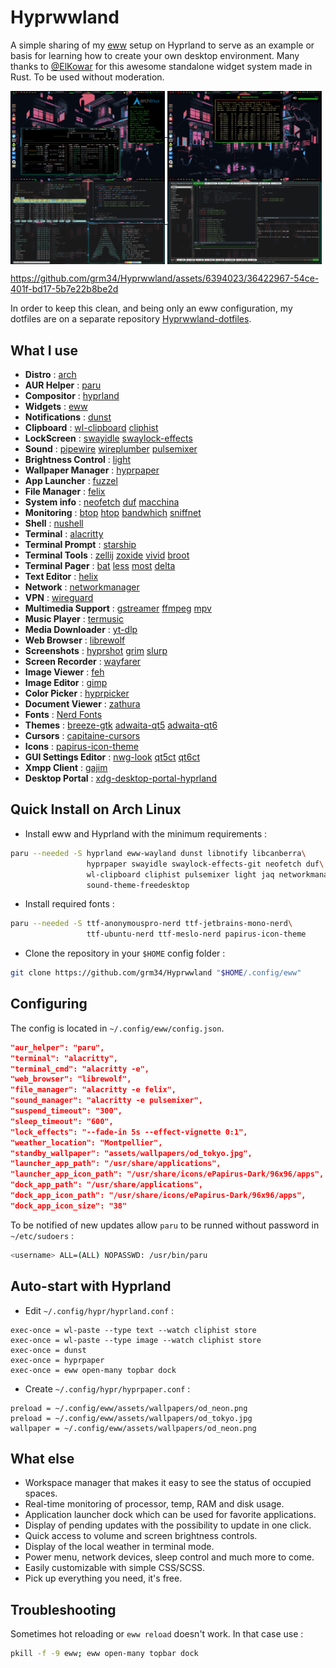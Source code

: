 # Hyprwwland

A simple sharing of my [eww](https://github.com/elkowar/eww) setup on Hyprland to serve as an example or basis for learning how to create your own desktop environment. Many thanks to [@ElKowar](https://github.com/elkowar) for this awesome standalone widget system made in Rust. To be used without moderation.

<a href="https://raw.githubusercontent.com/grm34/Hyprwwland/main/assets/screenshots/screen1.png">
  <img align="center" width="49%" src="assets/screenshots/screen1.png"/>
</a>
<a href="https://raw.githubusercontent.com/grm34/Hyprwwland/main/assets/screenshots/screen2.png">
  <img align="center" width="49%" src="assets/screenshots/screen2.png"/>
</a>
<a href="https://raw.githubusercontent.com/grm34/Hyprwwland/main/assets/screenshots/screen3.png">
  <img align="center" width="49%" src="assets/screenshots/screen3.png"/>
</a>
<a href="https://raw.githubusercontent.com/grm34/Hyprwwland/main/assets/screenshots/screen4.png">
  <img align="center" width="49%" src="assets/screenshots/screen4.png"/>
</a>

https://github.com/grm34/Hyprwwland/assets/6394023/36422967-54ce-401f-bd17-5b7e22b8be2d

In order to keep this clean, and being only an eww configuration, my dotfiles are on a separate repository [Hyprwwland-dotfiles](https://github.com/grm34/Hyprwwland-dotfiles).

## What I use

- **Distro** : [arch](https://wiki.archlinux.org)
- **AUR Helper** : [paru](https://github.com/Morganamilo/paru)
- **Compositor** : [hyprland](https://wiki.hyprland.org)
- **Widgets** : [eww](https://github.com/elkowar/eww)
- **Notifications** : [dunst](https://github.com/dunst-project/dunst)
- **Clipboard** : [wl-clipboard](https://github.com/bugaevc/wl-clipboard) [cliphist](https://github.com/sentriz/cliphist)
- **LockScreen** : [swayidle](https://github.com/swaywm/swayidle) [swaylock-effects](https://github.com/mortie/swaylock-effects)
- **Sound** : [pipewire](https://docs.pipewire.org) [wireplumber](https://gitlab.freedesktop.org/pipewire/wireplumber) [pulsemixer](https://github.com/GeorgeFilipkin/pulsemixer)
- **Brightness Control** : [light](https://haikarainen.github.io/light)
- **Wallpaper Manager** : [hyprpaper](https://github.com/hyprwm/hyprpaper)
- **App Launcher** : [fuzzel](https://codeberg.org/dnkl/fuzzel)
- **File Manager** : [felix](https://kyoheiu.dev/felix)
- **System info** :  [neofetch](https://github.com/dylanaraps/neofetch) [duf](https://github.com/muesli/duf) [macchina](https://github.com/Macchina-CLI/macchina)
- **Monitoring** : [btop](https://github.com/aristocratos/btop) [htop](https://github.com/htop-dev/htop) [bandwhich](https://github.com/imsnif/bandwhich) [sniffnet](https://github.com/GyulyVGC/sniffnet)
- **Shell** : [nushell](https://www.nushell.sh)
- **Terminal** : [alacritty](https://alacritty.org)
- **Terminal Prompt** : [starship](https://starship.rs)
- **Terminal Tools** : [zellij](https://zellij.dev) [zoxide](https://github.com/ajeetdsouza/zoxide) [vivid](https://github.com/sharkdp/vivid) [broot](https://github.com/Canop/broot)
- **Terminal Pager** : [bat](https://github.com/sharkdp/bat) [less](https://greenwoodsoftware.com/less) [most](https://www.jedsoft.org/most) [delta](https://github.com/dandavison/delta)
- **Text Editor** : [helix](https://helix-editor.com)
- **Network** : [networkmanager](https://www.networkmanager.dev)
- **VPN** : [wireguard](https://www.wireguard.com)
- **Multimedia Support** : [gstreamer](https://gitlab.freedesktop.org/gstreamer/gstreamer) [ffmpeg](https://ffmpeg.org) [mpv](https://mpv.io)
- **Music Player** : [termusic](https://github.com/tramhao/termusic)
- **Media Downloader** : [yt-dlp](https://github.com/yt-dlp/yt-dlp)
- **Web Browser** : [librewolf](https://librewolf.net)
- **Screenshots** : [hyprshot](https://github.com/Gustash/hyprshot) [grim](https://wayland.emersion.fr/grim) [slurp](https://wayland.emersion.fr/slurp)
- **Screen Recorder** : [wayfarer](https://github.com/stronnag/wayfarer)
- **Image Viewer** : [feh](https://github.com/derf/feh)
- **Image Editor** : [gimp](https://www.gimp.org)
- **Color Picker** : [hyprpicker](https://github.com/hyprwm/hyprpicker)
- **Document Viewer** : [zathura](https://git.pwmt.org/pwmt/zathura)
- **Fonts** : [Nerd Fonts](https://www.nerdfonts.com)
- **Themes** : [breeze-gtk](https://invent.kde.org/plasma/breeze-gtk) [adwaita-qt5](https://github.com/FedoraQt/adwaita-qt) [adwaita-qt6](https://github.com/FedoraQt/adwaita-qt)
- **Cursors** : [capitaine-cursors](https://github.com/keeferrourke/capitaine-cursors)
- **Icons** : [papirus-icon-theme](https://github.com/PapirusDevelopmentTeam/papirus-icon-theme)
- **GUI Settings Editor** : [nwg-look](https://github.com/nwg-piotr/nwg-look) [qt5ct](https://sourceforge.net/projects/qt5ct) [qt6ct](https://github.com/trialuser02/qt6ct)
- **Xmpp Client** : [gajim](https://gajim.org)
- **Desktop Portal** : [xdg-desktop-portal-hyprland](https://github.com/hyprwm/xdg-desktop-portal-hyprland)

## Quick Install on Arch Linux

- Install eww and Hyprland with the minimum requirements :

```bash
paru --needed -S hyprland eww-wayland dunst libnotify libcanberra\
                 hyprpaper swayidle swaylock-effects-git neofetch duf\
                 wl-clipboard cliphist pulsemixer light jaq networkmanager\
                 sound-theme-freedesktop
```

- Install required fonts :

```bash
paru --needed -S ttf-anonymouspro-nerd ttf-jetbrains-mono-nerd\
                 ttf-ubuntu-nerd ttf-meslo-nerd papirus-icon-theme
```

- Clone the repository in your `$HOME` config folder :

```bash
git clone https://github.com/grm34/Hyprwwland "$HOME/.config/eww"
```

## Configuring

The config is located in `~/.config/eww/config.json`.

```json
"aur_helper": "paru",
"terminal": "alacritty",
"terminal_cmd": "alacritty -e",
"web_browser": "librewolf",
"file_manager": "alacritty -e felix",
"sound_manager": "alacritty -e pulsemixer",
"suspend_timeout": "300",
"sleep_timeout": "600",
"lock_effects": "--fade-in 5s --effect-vignette 0:1",
"weather_location": "Montpellier",
"standby_wallpaper": "assets/wallpapers/od_tokyo.jpg",
"launcher_app_path": "/usr/share/applications",
"launcher_app_icon_path": "/usr/share/icons/ePapirus-Dark/96x96/apps",
"dock_app_path": "/usr/share/applications",
"dock_app_icon_path": "/usr/share/icons/ePapirus-Dark/96x96/apps",
"dock_app_icon_size": "38"
```

To be notified of new updates allow `paru` to be runned without password in `~/etc/sudoers` :

```bash
<username> ALL=(ALL) NOPASSWD: /usr/bin/paru
```

## Auto-start with Hyprland

- Edit `~/.config/hypr/hyprland.conf` :

```text
exec-once = wl-paste --type text --watch cliphist store
exec-once = wl-paste --type image --watch cliphist store
exec-once = dunst
exec-once = hyprpaper
exec-once = eww open-many topbar dock
```

- Create `~/.config/hypr/hyprpaper.conf` :

```text
preload = ~/.config/eww/assets/wallpapers/od_neon.png
preload = ~/.config/eww/assets/wallpapers/od_tokyo.jpg
wallpaper = ~/.config/eww/assets/wallpapers/od_neon.png
```

## What else

- Workspace manager that makes it easy to see the status of occupied spaces.
- Real-time monitoring of processor, temp, RAM and disk usage.
- Application launcher dock which can be used for favorite applications.
- Display of pending updates with the possibility to update in one click.
- Quick access to volume and screen brightness controls.
- Display of the local weather in terminal mode.
- Power menu, network devices, sleep control and much more to come.
- Easily customizable with simple CSS/SCSS.
- Pick up everything you need, it's free.

## Troubleshooting

Sometimes hot reloading or `eww reload` doesn't work. In that case use :

```bash
pkill -f -9 eww; eww open-many topbar dock
```

